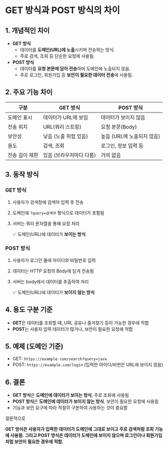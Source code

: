 # GET 방식과 POST 방식의 차이

## 1. 개념적인 차이

- **GET 방식**
    - 데이터를 **도메인(URL)에 노출**시키며 전송하는 방식.
    - 주로 검색, 조회 등 단순한 요청에 사용됨.
- **POST 방식**
    - 데이터를 **요청 본문에 담아 전송**하며 도메인에 노출되지 않음.
    - 주로 로그인, 회원가입 등 **보안이 필요한 데이터 전송**에 사용됨.

## 2. 주요 기능 차이

| 구분 | GET 방식 | POST 방식 |
| --- | --- | --- |
| 도메인 표시 | 데이터가 URL에 보임 | 데이터가 보이지 않음 |
| 전송 위치 | URL(쿼리 스트링) | 요청 본문(Body) |
| 보안성 | 낮음 (노출 위험 있음) | 높음 (URL에 노출되지 않음) |
| 용도 | 검색, 조회 | 로그인, 정보 입력 등 |
| 전송 길이 제한 | 있음 (브라우저마다 다름) | 거의 없음 |

## 3. 동작 방식

### **GET 방식**

1. 사용자가 검색창에 검색어 입력 후 전송
2. 도메인에 `?query=검색어` 형식으로 데이터가 포함됨
3. 서버는 쿼리 문자열을 통해 요청 처리
    
    ✅ 도메인(URL)에 데이터가 **보이는 방식**
    

### **POST 방식**

1. 사용자가 로그인 폼에 아이디와 비밀번호 입력
2. 데이터는 HTTP 요청의 Body에 담겨 전송됨
3. 서버는 body에서 데이터를 추출하여 처리
    
    ✅ 도메인(URL)에 데이터가 **보이지 않는 방식**
    

## 4. 용도 구분 기준

- **GET**은 데이터를 조회할 때, URL 공유나 즐겨찾기 등이 가능한 경우에 적합
- **POST**는 사용자 입력 데이터가 많거나, 보안이 필요한 요청에 적합

## 5. 예제 (도메인 기준)

- GET: `https://example.com/search?query=java`
- POST: `https://example.com/login` (입력한 아이디/비번은 URL에 보이지 않음)

## 6. 결론

- **GET 방식**은 **도메인에 데이터가 보이는 방식**, 주로 조회에 사용됨
- **POST 방식**은 **도메인에 데이터가 보이지 않는 방식**, 보안이 필요한 요청에 사용됨
- 기능과 보안 요구에 따라 적절히 구분하여 사용하는 것이 중요함

결론적으로 

**GET 방식은 사용자가 입력한 데이터가 도메인에 그대로 보이고 주로 검색처럼 조회 기능에 사용됨. 그리고 POST 방식은 데이터가 도메인에 보이지 않으며 로그인이나 회원가입처럽 보안이 필요한 경우에 적합.**
